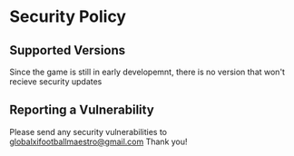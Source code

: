 # Security Policy

## Supported Versions

Since the game is still in early developemnt, there is no version that won't recieve security updates

## Reporting a Vulnerability

Please send any security vulnerabilities to globalxifootballmaestro@gmail.com
Thank you!
